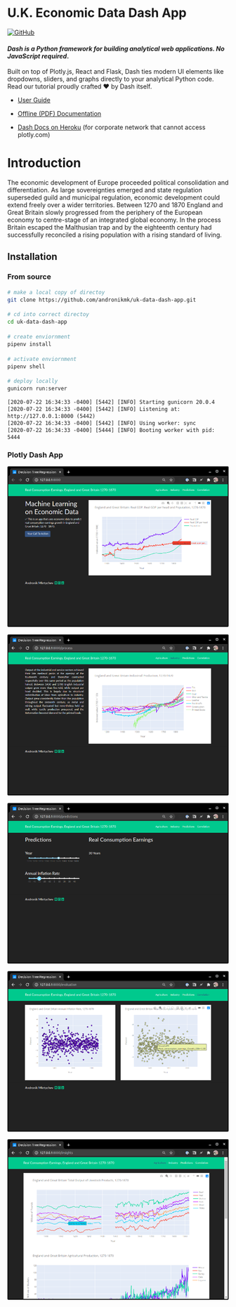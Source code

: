 # U.K. Economic Data Dash App
[![GitHub](https://img.shields.io/github/license/plotly/dash.svg?color=dark-green)](https://github.com/plotly/dash/blob/master/LICENSE)

#### *Dash is a Python framework for building analytical web applications. No JavaScript required*.

Built on top of Plotly.js, React and Flask, Dash ties modern UI elements like dropdowns, sliders, and graphs directly to your analytical Python code. Read our tutorial proudly crafted ❤️ by Dash itself.

- [User Guide](https://dash.plotly.com/getting-started)

- [Offline (PDF) Documentation](https://github.com/plotly/dash-docs/blob/master/pdf-docs/Dash_User_Guide_and_Documentation.pdf)

- [Dash Docs on Heroku](https://dash-docs.herokuapp.com/) (for corporate network that cannot access plotly.com)

# Introduction
The economic development of Europe proceeded political consolidation and differentiation. As large sovereignties emerged and state regulation superseded guild and municipal regulation, economic development could extend freely over a wider territories. Between 1270 and 1870 England and Great Britain slowly progressed from the periphery of the European economy to centre-stage of an integrated global economy. In the process Britain escaped the Malthusian trap and by the eighteenth century had successfully reconciled a rising population with a rising standard of living.


## Installation

### From source

```bash
# make a local copy of directoy
git clone https://github.com/andronikmk/uk-data-dash-app.git

# cd into correct directoy
cd uk-data-dash-app

# create enviornment
pipenv install

# activate enviornment
pipenv shell

# deploy locally
gunicorn run:server
```
```console
[2020-07-22 16:34:33 -0400] [5442] [INFO] Starting gunicorn 20.0.4
[2020-07-22 16:34:33 -0400] [5442] [INFO] Listening at: http://127.0.0.1:8000 (5442)
[2020-07-22 16:34:33 -0400] [5442] [INFO] Using worker: sync
[2020-07-22 16:34:33 -0400] [5444] [INFO] Booting worker with pid: 5444
```

### Plotly Dash App

![img6](img/image6.png)

![img2](img/image2.png)

![img3](img/image3.png)

![img4](img/image4.png)

![img5](img/image5.png)
